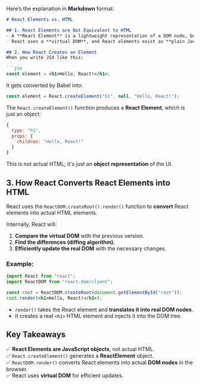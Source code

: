 Here’s the explanation in **Markdown** format:  

```markdown
# React Elements vs. HTML

## 1. React Elements are Not Equivalent to HTML  
- A **React Element** is a lightweight representation of a DOM node, but it is **not** the same as an actual HTML element.  
- React uses a **virtual DOM**, and React elements exist as **plain JavaScript objects** that describe what the UI should look like.

## 2. How React Creates an Element  
When you write JSX like this:

```jsx
const element = <h1>Hello, React!</h1>;
```

It gets converted by Babel into:

```jsx
const element = React.createElement("h1", null, "Hello, React!");
```

The `React.createElement()` function produces a **React Element**, which is just an object:

```js
{
  type: "h1",
  props: {
    children: "Hello, React!"
  }
}
```

This is not actual HTML; it's just an **object representation** of the UI.

## 3. How React Converts React Elements into HTML  
React uses the `ReactDOM.createRoot().render()` function to **convert** React elements into actual HTML elements.

Internally, React will:
1. **Compare the virtual DOM** with the previous version.
2. **Find the differences (diffing algorithm).**
3. **Efficiently update the real DOM** with the necessary changes.

### Example:

```jsx
import React from "react";
import ReactDOM from "react-dom/client";

const root = ReactDOM.createRoot(document.getElementById("root"));
root.render(<h1>Hello, React!</h1>);
```

- `render()` takes the React element and **translates it into real DOM nodes**.
- It creates a real `<h1>` HTML element and injects it into the DOM tree.

## Key Takeaways  
✅ **React Elements are JavaScript objects**, not actual HTML.  
✅ `React.createElement()` generates a **ReactElement** object.  
✅ `ReactDOM.render()` converts React elements into actual **DOM nodes** in the browser.  
✅ React uses **virtual DOM** for efficient updates.
```
